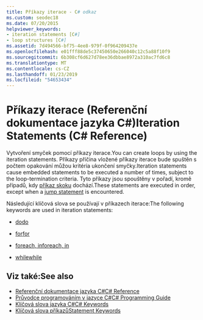 ```yaml
---
title: Příkazy iterace - C# odkaz
ms.custom: seodec18
ms.date: 07/20/2015
helpviewer_keywords:
- iteration statements [C#]
- loop structures [C#]
ms.assetid: 7d494566-bf75-4ee8-979f-0f964209437e
ms.openlocfilehash: e01fff88de5c37450650e266040c12c5a88f10f9
ms.sourcegitcommit: 6b308cf6d627d78ee36dbbae8972a310ac7fd6c8
ms.translationtype: MT
ms.contentlocale: cs-CZ
ms.lasthandoff: 01/23/2019
ms.locfileid: "54653434"
---
```

# <a name="iteration-statements-c-reference"></a><span data-ttu-id="15ef1-102">Příkazy iterace (Referenční dokumentace jazyka C#)</span><span class="sxs-lookup"><span data-stu-id="15ef1-102">Iteration Statements (C# Reference)</span></span>

<span data-ttu-id="15ef1-103">Vytvoření smyček pomocí příkazy iterace.</span><span class="sxs-lookup"><span data-stu-id="15ef1-103">You can create loops by using the iteration statements.</span></span> <span data-ttu-id="15ef1-104">Příkazy příčina vložené příkazy iterace bude spuštěn s počtem opakování můžou kritéria ukončení smyčky.</span><span class="sxs-lookup"><span data-stu-id="15ef1-104">Iteration statements cause embedded statements to be executed a number of times, subject to the loop-termination criteria.</span></span> <span data-ttu-id="15ef1-105">Tyto příkazy jsou spouštěny v pořadí, kromě případů, kdy [příkaz skoku](jump-statements.md) dochází.</span><span class="sxs-lookup"><span data-stu-id="15ef1-105">These statements are executed in order, except when a [jump statement](jump-statements.md) is encountered.</span></span>

<span data-ttu-id="15ef1-106">Následující klíčová slova se používají v příkazech iterace:</span><span class="sxs-lookup"><span data-stu-id="15ef1-106">The following keywords are used in iteration statements:</span></span>

- [<span data-ttu-id="15ef1-107">do</span><span class="sxs-lookup"><span data-stu-id="15ef1-107">do</span></span>](do.md)

- [<span data-ttu-id="15ef1-108">for</span><span class="sxs-lookup"><span data-stu-id="15ef1-108">for</span></span>](for.md)

- [<span data-ttu-id="15ef1-109">foreach, in</span><span class="sxs-lookup"><span data-stu-id="15ef1-109">foreach, in</span></span>](foreach-in.md)

- [<span data-ttu-id="15ef1-110">while</span><span class="sxs-lookup"><span data-stu-id="15ef1-110">while</span></span>](while.md)

## <a name="see-also"></a><span data-ttu-id="15ef1-111">Viz také:</span><span class="sxs-lookup"><span data-stu-id="15ef1-111">See also</span></span>

- [<span data-ttu-id="15ef1-112">Referenční dokumentace jazyka C#</span><span class="sxs-lookup"><span data-stu-id="15ef1-112">C# Reference</span></span>](../index.md)
- [<span data-ttu-id="15ef1-113">Průvodce programováním v jazyce C#</span><span class="sxs-lookup"><span data-stu-id="15ef1-113">C# Programming Guide</span></span>](../../programming-guide/index.md)
- [<span data-ttu-id="15ef1-114">Klíčová slova jazyka C#</span><span class="sxs-lookup"><span data-stu-id="15ef1-114">C# Keywords</span></span>](index.md)
- [<span data-ttu-id="15ef1-115">Klíčová slova příkazů</span><span class="sxs-lookup"><span data-stu-id="15ef1-115">Statement Keywords</span></span>](statement-keywords.md)
